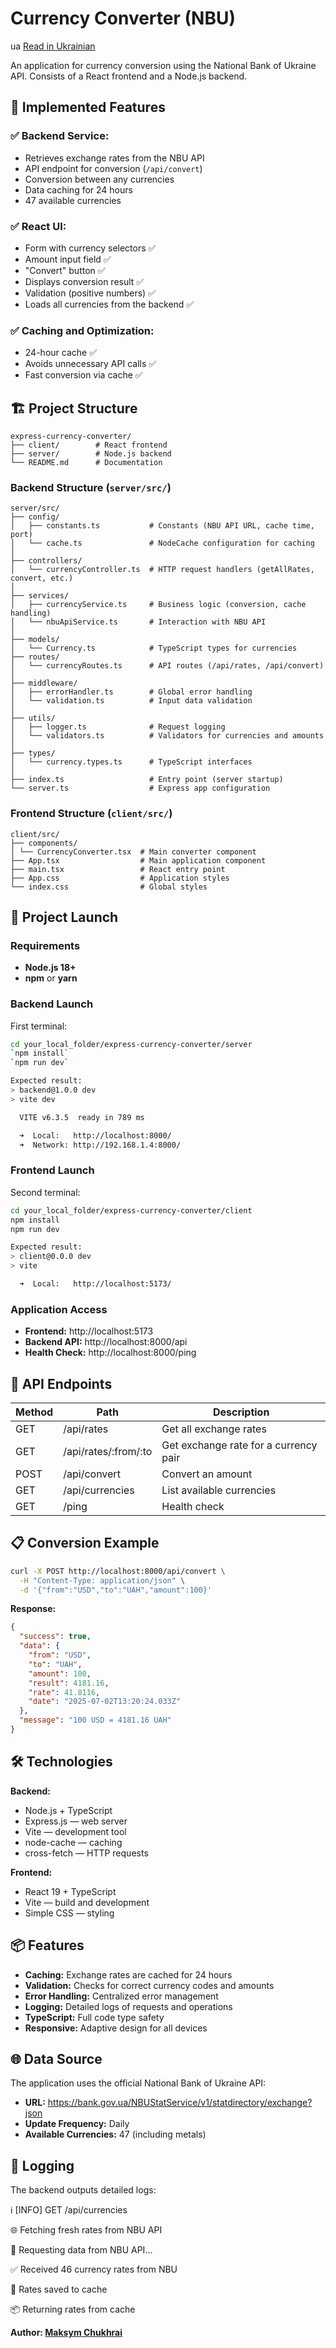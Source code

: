 # Currency Converter (NBU)

ua [Read in Ukrainian](README.md)

An application for currency conversion using the National Bank of Ukraine API. Consists of a React frontend and a Node.js backend.

## 🎯 Implemented Features

### ✅ Backend Service:
- Retrieves exchange rates from the NBU API
- API endpoint for conversion (`/api/convert`)
- Conversion between any currencies
- Data caching for 24 hours
- 47 available currencies

### ✅ React UI:
- Form with currency selectors ✅
- Amount input field ✅
- "Convert" button ✅
- Displays conversion result ✅
- Validation (positive numbers) ✅
- Loads all currencies from the backend ✅

### ✅ Caching and Optimization:
- 24-hour cache ✅
- Avoids unnecessary API calls ✅
- Fast conversion via cache ✅

## 🏗️ Project Structure


```
express-currency-converter/
├── client/        # React frontend
├── server/        # Node.js backend
└── README.md      # Documentation
```

### Backend Structure (`server/src/`)

```
server/src/
├── config/
│   ├── constants.ts           # Constants (NBU API URL, cache time, port)
│   └── cache.ts               # NodeCache configuration for caching
│
├── controllers/
│   └── currencyController.ts  # HTTP request handlers (getAllRates, convert, etc.)
│
├── services/
│   ├── currencyService.ts     # Business logic (conversion, cache handling)
│   └── nbuApiService.ts       # Interaction with NBU API
│
├── models/
│   └── Currency.ts            # TypeScript types for currencies
├── routes/
│   └── currencyRoutes.ts      # API routes (/api/rates, /api/convert)
│
├── middleware/
│   ├── errorHandler.ts        # Global error handling
│   └── validation.ts          # Input data validation
│
├── utils/
│   ├── logger.ts              # Request logging
│   └── validators.ts          # Validators for currencies and amounts
│
├── types/
│   └── currency.types.ts      # TypeScript interfaces
│
├── index.ts                   # Entry point (server startup)
└── server.ts                  # Express app configuration
```

### Frontend Structure (`client/src/`)

```
client/src/
├── components/
│ └── CurrencyConverter.tsx  # Main converter component
├── App.tsx                  # Main application component
├── main.tsx                 # React entry point
├── App.css                  # Application styles
└── index.css                # Global styles
```

## 🚀 Project Launch

### Requirements
- **Node.js 18+**
- **npm** or **yarn**

### Backend Launch

First terminal:

```bash
cd your_local_folder/express-currency-converter/server
`npm install`
`npm run dev`

Expected result:
> backend@1.0.0 dev
> vite dev

  VITE v6.3.5  ready in 789 ms

  ➜  Local:   http://localhost:8000/
  ➜  Network: http://192.168.1.4:8000/
  ```

### Frontend Launch

Second terminal:
```bash
cd your_local_folder/express-currency-converter/client
npm install
npm run dev

Expected result:
> client@0.0.0 dev
> vite

  ➜  Local:   http://localhost:5173/
  ```

### Application Access

- **Frontend:** http://localhost:5173
- **Backend API:** http://localhost:8000/api
- **Health Check:** http://localhost:8000/ping

## 🔧 API Endpoints

| Method | Path                   | Description                        |
|--------|------------------------|------------------------------------|
| GET    | /api/rates             | Get all exchange rates             |
| GET    | /api/rates/:from/:to   | Get exchange rate for a currency pair |
| POST   | /api/convert           | Convert an amount                  |
| GET    | /api/currencies        | List available currencies          |
| GET    | /ping                  | Health check                       |


## 📋 Conversion Example
```bash
curl -X POST http://localhost:8000/api/convert \
  -H "Content-Type: application/json" \
  -d '{"from":"USD","to":"UAH","amount":100}'
```

**Response:**

```json
{
  "success": true,
  "data": {
    "from": "USD",
    "to": "UAH", 
    "amount": 100,
    "result": 4181.16,
    "rate": 41.8116,
    "date": "2025-07-02T13:20:24.033Z"
  },
  "message": "100 USD = 4181.16 UAH"
}
```

## 🛠️ Technologies

**Backend:**
- Node.js + TypeScript
- Express.js — web server
- Vite — development tool
- node-cache — caching
- cross-fetch — HTTP requests

**Frontend:**
- React 19 + TypeScript
- Vite — build and development
- Simple CSS — styling

## 📦 Features


- **Caching:** Exchange rates are cached for 24 hours
- **Validation:** Checks for correct currency codes and amounts
- **Error Handling:** Centralized error management
- **Logging:** Detailed logs of requests and operations
- **TypeScript:** Full code type safety
- **Responsive:** Adaptive design for all devices

## 🌐 Data Source

The application uses the official National Bank of Ukraine API:

- **URL:** https://bank.gov.ua/NBUStatService/v1/statdirectory/exchange?json
- **Update Frequency:** Daily
- **Available Currencies:** 47 (including metals)

## 📝 Logging

The backend outputs detailed logs:

ℹ️ [INFO] GET /api/currencies

🌐 Fetching fresh rates from NBU API

🔄 Requesting data from NBU API...

✅ Received 46 currency rates from NBU

💾 Rates saved to cache

📦 Returning rates from cache


**Author: [Maksym Chukhrai](https://www.mchukhrai.com/)**

